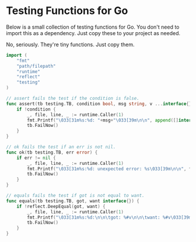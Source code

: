 Testing Functions for Go
========================

Below is a small collection of testing functions for Go. You don't need to import this as a dependency. Just copy these to your project as needed.

No, seriously. They're tiny functions. Just copy them.


```go
import (
	"fmt"
	"path/filepath"
	"runtime"
	"reflect"
	"testing"
)

// assert fails the test if the condition is false.
func assert(tb testing.TB, condition bool, msg string, v ...interface{}) {
	if !condition {
		_, file, line, _ := runtime.Caller(1)
		fmt.Printf("\033[31m%s:%d: "+msg+"\033[39m\n\n", append([]interface{}{filepath.Base(file), line}, v...)...)
		tb.FailNow()
	}
}

// ok fails the test if an err is not nil.
func ok(tb testing.TB, err error) {
	if err != nil {
		_, file, line, _ := runtime.Caller(1)
		fmt.Printf("\033[31m%s:%d: unexpected error: %s\033[39m\n\n", filepath.Base(file), line, err.Error())
		tb.FailNow()
	}
}

// equals fails the test if got is not equal to want.
func equals(tb testing.TB, got, want interface{}) {
	if !reflect.DeepEqual(got, want) {
		_, file, line, _ := runtime.Caller(1)
		fmt.Printf("\033[31m%s:%d:\n\n\tgot: %#v\n\n\twant: %#v\033[39m\n\n", filepath.Base(file), line, got, want)
		tb.FailNow()
	}
}

```
